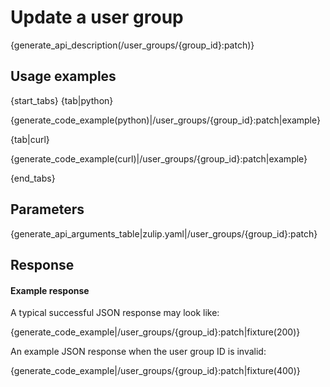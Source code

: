 # Update a user group

{generate_api_description(/user_groups/{group_id}:patch)}

## Usage examples

{start_tabs}
{tab|python}

{generate_code_example(python)|/user_groups/{group_id}:patch|example}

{tab|curl}

{generate_code_example(curl)|/user_groups/{group_id}:patch|example}

{end_tabs}

## Parameters

{generate_api_arguments_table|zulip.yaml|/user_groups/{group_id}:patch}

## Response

#### Example response

A typical successful JSON response may look like:

{generate_code_example|/user_groups/{group_id}:patch|fixture(200)}

An example JSON response when the user group ID is invalid:

{generate_code_example|/user_groups/{group_id}:patch|fixture(400)}
